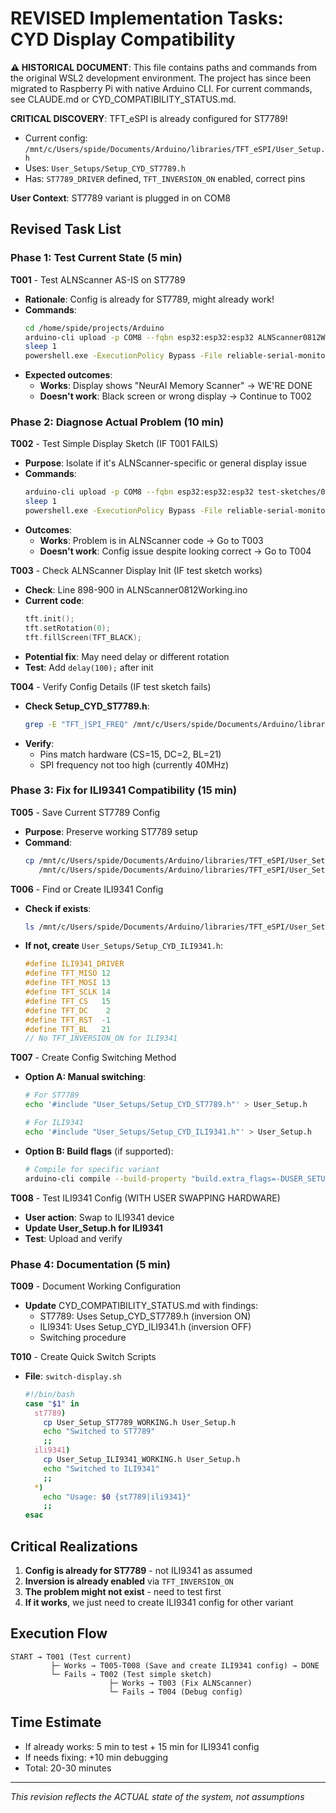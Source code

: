 # REVISED Implementation Tasks: CYD Display Compatibility

**⚠️ HISTORICAL DOCUMENT**: This file contains paths and commands from the original WSL2 development environment. The project has since been migrated to Raspberry Pi with native Arduino CLI. For current commands, see CLAUDE.md or CYD_COMPATIBILITY_STATUS.md.

**CRITICAL DISCOVERY**: TFT_eSPI is already configured for ST7789!
- Current config: `/mnt/c/Users/spide/Documents/Arduino/libraries/TFT_eSPI/User_Setup.h`
- Uses: `User_Setups/Setup_CYD_ST7789.h` 
- Has: `ST7789_DRIVER` defined, `TFT_INVERSION_ON` enabled, correct pins

**User Context**: ST7789 variant is plugged in on COM8

## Revised Task List

### Phase 1: Test Current State (5 min)

**T001** - Test ALNScanner AS-IS on ST7789
- **Rationale**: Config is already for ST7789, might already work!
- **Commands**:
  ```bash
  cd /home/spide/projects/Arduino
  arduino-cli upload -p COM8 --fqbn esp32:esp32:esp32 ALNScanner0812Working
  sleep 1
  powershell.exe -ExecutionPolicy Bypass -File reliable-serial-monitor.ps1
  ```
- **Expected outcomes**:
  - **Works**: Display shows "NeurAI Memory Scanner" → WE'RE DONE
  - **Doesn't work**: Black screen or wrong display → Continue to T002

### Phase 2: Diagnose Actual Problem (10 min)

**T002** - Test Simple Display Sketch (IF T001 FAILS)
- **Purpose**: Isolate if it's ALNScanner-specific or general display issue
- **Commands**:
  ```bash
  arduino-cli upload -p COM8 --fqbn esp32:esp32:esp32 test-sketches/01-display-hello
  sleep 1
  powershell.exe -ExecutionPolicy Bypass -File reliable-serial-monitor.ps1
  ```
- **Outcomes**:
  - **Works**: Problem is in ALNScanner code → Go to T003
  - **Doesn't work**: Config issue despite looking correct → Go to T004

**T003** - Check ALNScanner Display Init (IF test sketch works)
- **Check**: Line 898-900 in ALNScanner0812Working.ino
- **Current code**:
  ```cpp
  tft.init();
  tft.setRotation(0);
  tft.fillScreen(TFT_BLACK);
  ```
- **Potential fix**: May need delay or different rotation
- **Test**: Add `delay(100);` after init

**T004** - Verify Config Details (IF test sketch fails)
- **Check Setup_CYD_ST7789.h**:
  ```bash
  grep -E "TFT_|SPI_FREQ" /mnt/c/Users/spide/Documents/Arduino/libraries/TFT_eSPI/User_Setups/Setup_CYD_ST7789.h
  ```
- **Verify**:
  - Pins match hardware (CS=15, DC=2, BL=21)
  - SPI frequency not too high (currently 40MHz)

### Phase 3: Fix for ILI9341 Compatibility (15 min)

**T005** - Save Current ST7789 Config
- **Purpose**: Preserve working ST7789 setup
- **Command**:
  ```bash
  cp /mnt/c/Users/spide/Documents/Arduino/libraries/TFT_eSPI/User_Setup.h \
     /mnt/c/Users/spide/Documents/Arduino/libraries/TFT_eSPI/User_Setup_ST7789_WORKING.h
  ```

**T006** - Find or Create ILI9341 Config
- **Check if exists**:
  ```bash
  ls /mnt/c/Users/spide/Documents/Arduino/libraries/TFT_eSPI/User_Setups/Setup*ILI9341*
  ```
- **If not, create** `User_Setups/Setup_CYD_ILI9341.h`:
  ```cpp
  #define ILI9341_DRIVER
  #define TFT_MISO 12
  #define TFT_MOSI 13  
  #define TFT_SCLK 14
  #define TFT_CS   15
  #define TFT_DC    2
  #define TFT_RST  -1
  #define TFT_BL   21
  // No TFT_INVERSION_ON for ILI9341
  ```

**T007** - Create Config Switching Method
- **Option A: Manual switching**:
  ```bash
  # For ST7789
  echo '#include "User_Setups/Setup_CYD_ST7789.h"' > User_Setup.h
  
  # For ILI9341  
  echo '#include "User_Setups/Setup_CYD_ILI9341.h"' > User_Setup.h
  ```

- **Option B: Build flags** (if supported):
  ```bash
  # Compile for specific variant
  arduino-cli compile --build-property "build.extra_flags=-DUSER_SETUP_LOADED -DILI9341_DRIVER"
  ```

**T008** - Test ILI9341 Config (WITH USER SWAPPING HARDWARE)
- **User action**: Swap to ILI9341 device
- **Update User_Setup.h for ILI9341**
- **Test**: Upload and verify

### Phase 4: Documentation (5 min)

**T009** - Document Working Configuration
- **Update** CYD_COMPATIBILITY_STATUS.md with findings:
  - ST7789: Uses Setup_CYD_ST7789.h (inversion ON)
  - ILI9341: Uses Setup_CYD_ILI9341.h (inversion OFF)
  - Switching procedure

**T010** - Create Quick Switch Scripts
- **File**: `switch-display.sh`
  ```bash
  #!/bin/bash
  case "$1" in
    st7789)
      cp User_Setup_ST7789_WORKING.h User_Setup.h
      echo "Switched to ST7789"
      ;;
    ili9341)
      cp User_Setup_ILI9341_WORKING.h User_Setup.h
      echo "Switched to ILI9341"
      ;;
    *)
      echo "Usage: $0 {st7789|ili9341}"
      ;;
  esac
  ```

## Critical Realizations

1. **Config is already for ST7789** - not ILI9341 as assumed
2. **Inversion is already enabled** via `TFT_INVERSION_ON`
3. **The problem might not exist** - need to test first
4. **If it works**, we just need to create ILI9341 config for other variant

## Execution Flow

```
START → T001 (Test current)
         ├─ Works → T005-T008 (Save and create ILI9341 config) → DONE
         └─ Fails → T002 (Test simple sketch)
                      ├─ Works → T003 (Fix ALNScanner)
                      └─ Fails → T004 (Debug config)
```

## Time Estimate
- If already works: 5 min to test + 15 min for ILI9341 config
- If needs fixing: +10 min debugging
- Total: 20-30 minutes

---
*This revision reflects the ACTUAL state of the system, not assumptions*